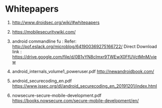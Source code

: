 # Whitepapers

1. http://www.droidsec.org/wiki/#whitepapers
2. https://mobilesecuritywiki.com/
3. android commandline fu : 
Refer: http://pof.eslack.org/microblog/641900369275166722/
Direct Download link : https://drive.google.com/file/d/0B1vYN8cImxr9TWEwX0FfUVctMnM/view

4. android_internals_volume1_poweruser.pdf
http://newandroidbook.com/

5. android_securecoding_en.pdf
https://www.jssec.org/dl/android_securecoding_en_20191201/index.html

6. nowsecure-secure-mobile-development.pdf
https://books.nowsecure.com/secure-mobile-development/en/

